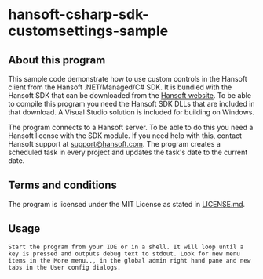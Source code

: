 hansoft-csharp-sdk-customsettings-sample
====================

About this program
------------------
This sample code demonstrate how to use custom controls in the Hansoft client from the Hansoft .NET/Managed/C# SDK. It is bundled with the Hansoft SDK that can be downloaded from the [Hansoft website](http://www.hansoft.com/support/downloads/). 
To be able to compile this program you need the Hansoft SDK DLLs that are included in that download. A Visual Studio solution is included for 
building on Windows. 

The program connects to a Hansoft server. To be able to do this you need a Hansoft license with the SDK module. If you need help with this, contact
Hansoft support at <support@hansoft.com>. The program creates a scheduled task in every project and updates the task's date to the current date.

Terms and conditions
--------------------
The program is licensed under the MIT License as stated in [LICENSE.md](LICENSE.md).

Usage
-----
	Start the program from your IDE or in a shell. It will loop until a key is pressed and outputs debug text to stdout. Look for new menu items in the More menu.., in the global admin right hand pane and new tabs in the User config dialogs.
